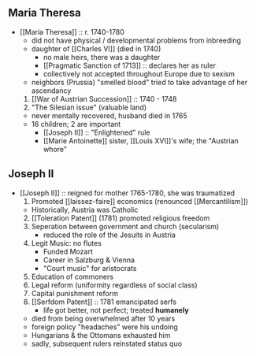 ## Maria Theresa
- [[Maria Theresa]] :: r. 1740-1780
	- did not have physical / developmental problems from inbreeding
	- daughter of [[Charles VI]] (died in 1740)
		- no male heirs, there was a daughter
		- [[Pragmatic Sanction of 1713]] :: declares her as ruler
		- collectively not accepted throughout Europe due to sexism
	- neighbors (Prussia) "smelled blood" tried to take advantage of her ascendancy
	1. [[War of Austrian Succession]] :: 1740 - 1748
	2. "The Silesian issue" (valuable land)
	- never mentally recovered, husband died in 1765
	- 16 children; 2 are important
		- [[Joseph II]] :: "Enlightened" rule
		- [[Marie Antoinette]] sister, [[Louis XVI]]'s wife; the "Austrian whore"
## Joseph II
- [[Joseph II]] :: reigned for mother 1765-1780, she was traumatized
	1. Promoted [[laissez-faire]] economics (renounced [[Mercantilism]])
	- Historically, Austria was Catholic
	2. [[Toleration Patent]] (1781) promoted religious freedom
	3. Seperation between government and church (secularism)
		- reduced the role of the Jesuits in Austria
	4. Legit Music: no flutes
		- Funded Mozart
		- Career in Salzburg & Vienna
		- "Court music" for aristocrats
	5. Education of commoners
	6. Legal reform (uniformity regardless of social class)
	7. Capital punishment reform
	8. [[Serfdom Patent]] :: 1781 emancipated serfs
		- life got better, not perfect; treated **humanely**
	- died from being overwhelmed after 10 years
	- foreign policy "headaches" were his undoing
	- Hungarians & the Ottomans exhausted him
	- sadly, subsequent rulers reinstated status quo
